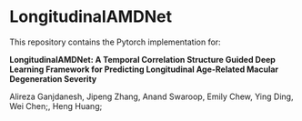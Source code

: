 # LongitudinalAMDNet

This repository contains the Pytorch implementation for:

**LongitudinalAMDNet: A Temporal Correlation Structure Guided Deep Learning Framework for Predicting Longitudinal Age-Related Macular Degeneration Severity**

Alireza Ganjdanesh, Jipeng Zhang, Anand Swaroop, Emily Chew, Ying Ding, Wei Chen;, Heng Huang;


